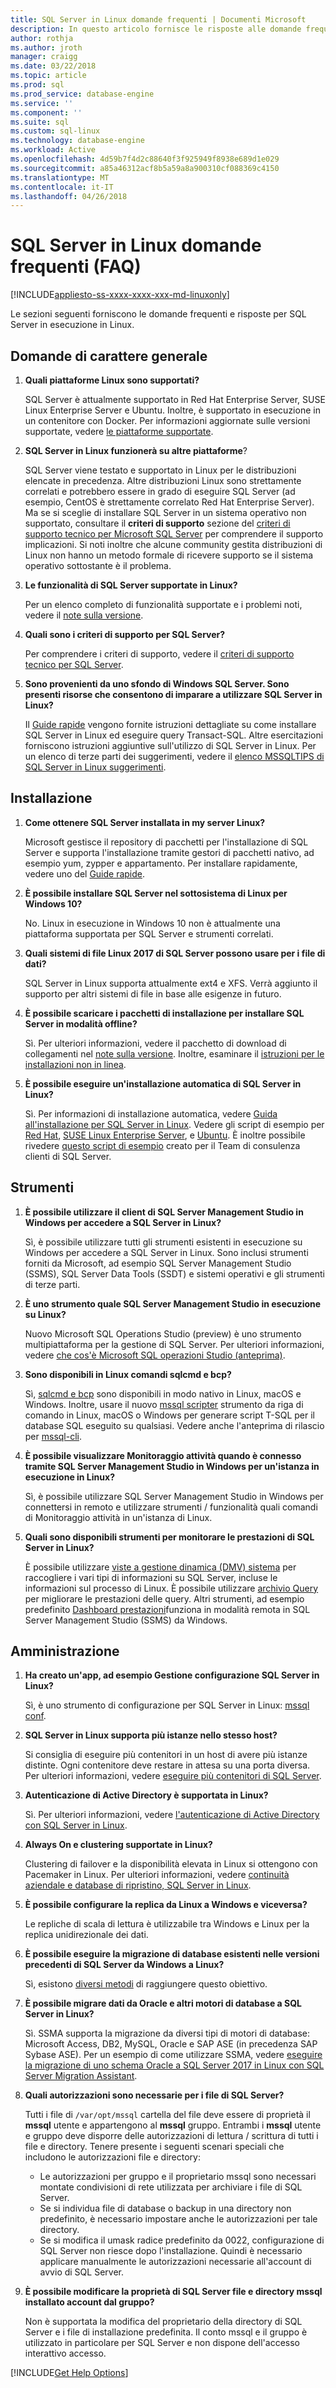```yaml
---
title: SQL Server in Linux domande frequenti | Documenti Microsoft
description: In questo articolo fornisce le risposte alle domande frequenti su SQL Server in esecuzione in Linux.
author: rothja
ms.author: jroth
manager: craigg
ms.date: 03/22/2018
ms.topic: article
ms.prod: sql
ms.prod_service: database-engine
ms.service: ''
ms.component: ''
ms.suite: sql
ms.custom: sql-linux
ms.technology: database-engine
ms.workload: Active
ms.openlocfilehash: 4d59b7f4d2c88640f3f925949f8938e689d1e029
ms.sourcegitcommit: a85a46312acf8b5a59a8a900310cf088369c4150
ms.translationtype: MT
ms.contentlocale: it-IT
ms.lasthandoff: 04/26/2018
---
```

# <a name="sql-server-on-linux-frequently-asked-questions-faq"></a>SQL Server in Linux domande frequenti (FAQ)

[!INCLUDE[appliesto-ss-xxxx-xxxx-xxx-md-linuxonly](../includes/appliesto-ss-xxxx-xxxx-xxx-md-linuxonly.md)]

Le sezioni seguenti forniscono le domande frequenti e risposte per SQL Server in esecuzione in Linux.

## <a name="general-questions"></a>Domande di carattere generale

1. **Quali piattaforme Linux sono supportati?**

   SQL Server è attualmente supportato in Red Hat Enterprise Server, SUSE Linux Enterprise Server e Ubuntu. Inoltre, è supportato in esecuzione in un contenitore con Docker. Per informazioni aggiornate sulle versioni supportate, vedere [le piattaforme supportate](sql-server-linux-setup.md#supportedplatforms).

1. **SQL Server in Linux funzionerà su altre piattaforme**?

   SQL Server viene testato e supportato in Linux per le distribuzioni elencate in precedenza. Altre distribuzioni Linux sono strettamente correlati e potrebbero essere in grado di eseguire SQL Server (ad esempio, CentOS è strettamente correlato Red Hat Enterprise Server). Ma se si sceglie di installare SQL Server in un sistema operativo non supportato, consultare il **criteri di supporto** sezione del [criteri di supporto tecnico per Microsoft SQL Server](https://support.microsoft.com/help/4047326/support-policy-for-microsoft-sql-server) per comprendere il supporto implicazioni. Si noti inoltre che alcune community gestita distribuzioni di Linux non hanno un metodo formale di ricevere supporto se il sistema operativo sottostante è il problema.

1. **Le funzionalità di SQL Server supportate in Linux?**

   Per un elenco completo di funzionalità supportate e i problemi noti, vedere il [note sulla versione](sql-server-linux-release-notes.md).

1. **Quali sono i criteri di supporto per SQL Server?**

   Per comprendere i criteri di supporto, vedere il [criteri di supporto tecnico per SQL Server](https://support.microsoft.com/help/4047326/support-policy-for-microsoft-sql-server).

1. **Sono provenienti da uno sfondo di Windows SQL Server. Sono presenti risorse che consentono di imparare a utilizzare SQL Server in Linux?**

   Il [Guide rapide](sql-server-linux-setup.md#platforms) vengono fornite istruzioni dettagliate su come installare SQL Server in Linux ed eseguire query Transact-SQL. Altre esercitazioni forniscono istruzioni aggiuntive sull'utilizzo di SQL Server in Linux. Per un elenco di terze parti dei suggerimenti, vedere il [elenco MSSQLTIPS di SQL Server in Linux suggerimenti](https://www.mssqltips.com/sql-server-tip-category/226/sql-server-on-linux/).

## <a name="installation"></a>Installazione

1. **Come ottenere SQL Server installata in my server Linux?**

   Microsoft gestisce il repository di pacchetti per l'installazione di SQL Server e supporta l'installazione tramite gestori di pacchetti nativo, ad esempio yum, zypper e appartamento. Per installare rapidamente, vedere uno del [Guide rapide](sql-server-linux-setup.md#platforms).

1. **È possibile installare SQL Server nel sottosistema di Linux per Windows 10?**

   No. Linux in esecuzione in Windows 10 non è attualmente una piattaforma supportata per SQL Server e strumenti correlati.

1. **Quali sistemi di file Linux 2017 di SQL Server possono usare per i file di dati?**

   SQL Server in Linux supporta attualmente ext4 e XFS. Verrà aggiunto il supporto per altri sistemi di file in base alle esigenze in futuro.

1. **È possibile scaricare i pacchetti di installazione per installare SQL Server in modalità offline?**

   Sì. Per ulteriori informazioni, vedere il pacchetto di download di collegamenti nel [note sulla versione](sql-server-linux-release-notes.md). Inoltre, esaminare il [istruzioni per le installazioni non in linea](sql-server-linux-setup.md#offline).

1. **È possibile eseguire un'installazione automatica di SQL Server in Linux?**

   Sì. Per informazioni di installazione automatica, vedere [Guida all'installazione per SQL Server in Linux](sql-server-linux-setup.md#unattended). Vedere gli script di esempio per [Red Hat](sample-unattended-install-redhat.md), [SUSE Linux Enterprise Server](sample-unattended-install-suse.md), e [Ubuntu](sample-unattended-install-ubuntu.md). È inoltre possibile rivedere [questo script di esempio](https://blogs.msdn.microsoft.com/sqlcat/2017/10/03/unattended-install-and-configuration-for-sql-server-2017-on-linux/) creato per il Team di consulenza clienti di SQL Server.

## <a name="tools"></a>Strumenti

1. **È possibile utilizzare il client di SQL Server Management Studio in Windows per accedere a SQL Server in Linux?**

   Sì, è possibile utilizzare tutti gli strumenti esistenti in esecuzione su Windows per accedere a SQL Server in Linux. Sono inclusi strumenti forniti da Microsoft, ad esempio SQL Server Management Studio (SSMS), SQL Server Data Tools (SSDT) e sistemi operativi e gli strumenti di terze parti.

1. **È uno strumento quale SQL Server Management Studio in esecuzione su Linux?**

   Nuovo Microsoft SQL Operations Studio (preview) è uno strumento multipiattaforma per la gestione di SQL Server. Per ulteriori informazioni, vedere [che cos'è Microsoft SQL operazioni Studio (anteprima)](../sql-operations-studio/what-is.md).

1. **Sono disponibili in Linux comandi sqlcmd e bcp?**

   Sì, [sqlcmd e bcp](sql-server-linux-setup-tools.md) sono disponibili in modo nativo in Linux, macOS e Windows. Inoltre, usare il nuovo [mssql scripter](https://github.com/Microsoft/mssql-scripter) strumento da riga di comando in Linux, macOS o Windows per generare script T-SQL per il database SQL eseguito su qualsiasi. Vedere anche l'anteprima di rilascio per [mssql-cli](https://blogs.technet.microsoft.com/dataplatforminsider/2017/12/12/try-mssql-cli-a-new-interactive-command-line-tool-for-sql-server/).

1. **È possibile visualizzare Monitoraggio attività quando è connesso tramite SQL Server Management Studio in Windows per un'istanza in esecuzione in Linux?**

   Sì, è possibile utilizzare SQL Server Management Studio in Windows per connettersi in remoto e utilizzare strumenti / funzionalità quali comandi di Monitoraggio attività in un'istanza di Linux.

1. **Quali sono disponibili strumenti per monitorare le prestazioni di SQL Server in Linux?**

   È possibile utilizzare [viste a gestione dinamica (DMV) sistema](../relational-databases/system-dynamic-management-views/system-dynamic-management-views.md) per raccogliere i vari tipi di informazioni su SQL Server, incluse le informazioni sul processo di Linux. È possibile utilizzare [archivio Query](../relational-databases/performance/monitoring-performance-by-using-the-query-store.md) per migliorare le prestazioni delle query. Altri strumenti, ad esempio predefinito [Dashboard prestazioni](https://blogs.msdn.microsoft.com/sql_server_team/new-in-ssms-performance-dashboard-built-in/)funziona in modalità remota in SQL Server Management Studio (SSMS) da Windows.

## <a name="administration"></a>Amministrazione

1. **Ha creato un'app, ad esempio Gestione configurazione SQL Server in Linux?**

   Sì, è uno strumento di configurazione per SQL Server in Linux: [mssql conf](sql-server-linux-configure-mssql-conf.md).

1. **SQL Server in Linux supporta più istanze nello stesso host?**

   Si consiglia di eseguire più contenitori in un host di avere più istanze distinte. Ogni contenitore deve restare in attesa su una porta diversa. Per ulteriori informazioni, vedere [eseguire più contenitori di SQL Server](sql-server-linux-configure-docker.md#run-multiple-sql-server-containers).

1. **Autenticazione di Active Directory è supportata in Linux?**

   Sì. Per ulteriori informazioni, vedere [l'autenticazione di Active Directory con SQL Server in Linux](sql-server-linux-active-directory-authentication.md).

1. **Always On e clustering supportate in Linux?**

   Clustering di failover e la disponibilità elevata in Linux si ottengono con Pacemaker in Linux. Per ulteriori informazioni, vedere [continuità aziendale e database di ripristino, SQL Server in Linux](sql-server-linux-business-continuity-dr.md).

1. **È possibile configurare la replica da Linux a Windows e viceversa?**

   Le repliche di scala di lettura è utilizzabile tra Windows e Linux per la replica unidirezionale dei dati.

1. **È possibile eseguire la migrazione di database esistenti nelle versioni precedenti di SQL Server da Windows a Linux?**

   Sì, esistono [diversi metodi](sql-server-linux-migrate-overview.md) di raggiungere questo obiettivo.

1. **È possibile migrare dati da Oracle e altri motori di database a SQL Server in Linux?**

   Sì. SSMA supporta la migrazione da diversi tipi di motori di database: Microsoft Access, DB2, MySQL, Oracle e SAP ASE (in precedenza SAP Sybase ASE). Per un esempio di come utilizzare SSMA, vedere [eseguire la migrazione di uno schema Oracle a SQL Server 2017 in Linux con SQL Server Migration Assistant](../ssma/oracle/sql-server-linux-convert-from-oracle.md?toc=%2fsql%2flinux%2ftoc.json).

1. **Quali autorizzazioni sono necessarie per i file di SQL Server?**

   Tutti i file di `/var/opt/mssql` cartella del file deve essere di proprietà il **mssql** utente e appartengono al **mssql** gruppo. Entrambi i **mssql** utente e gruppo deve disporre delle autorizzazioni di lettura / scrittura di tutti i file e directory. Tenere presente i seguenti scenari speciali che includono le autorizzazioni file e directory:

   * Le autorizzazioni per gruppo e il proprietario mssql sono necessari montate condivisioni di rete utilizzata per archiviare i file di SQL Server.
   * Se si individua file di database o backup in una directory non predefinito, è necessario impostare anche le autorizzazioni per tale directory.
   * Se si modifica il umask radice predefinito da 0022, configurazione di SQL Server non riesce dopo l'installazione. Quindi è necessario applicare manualmente le autorizzazioni necessarie all'account di avvio di SQL Server.

1. **È possibile modificare la proprietà di SQL Server file e directory mssql installato account dal gruppo?**

   Non è supportata la modifica del proprietario della directory di SQL Server e i file di installazione predefinita. Il conto mssql e il gruppo è utilizzato in particolare per SQL Server e non dispone dell'accesso interattivo accesso.

[!INCLUDE[Get Help Options](../includes/paragraph-content/get-help-options.md)]
